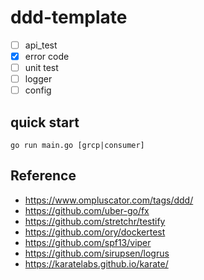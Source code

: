 # ddd-template

- [ ] api_test
- [x] error code 
- [ ] unit test 
- [ ] logger
- [ ] config

## quick start
```
go run main.go [grcp|consumer]
```

## Reference
- https://www.ompluscator.com/tags/ddd/
- https://github.com/uber-go/fx
- https://github.com/stretchr/testify
- https://github.com/ory/dockertest
- https://github.com/spf13/viper
- https://github.com/sirupsen/logrus
- https://karatelabs.github.io/karate/